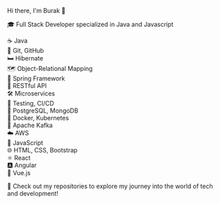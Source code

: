Hi there, I'm Burak 👋

🎓 Full Stack Developer specialized in Java and Javascript

☕ Java  
  🐙 Git, GitHub  
  🛏️ Hibernate  
  🗺️ Object-Relational Mapping  
  🌱 Spring Framework  
  🔄 RESTful API  
  🛠️ Microservices  
  🧪 Testing, CI/CD  
  🐘 PostgreSQL, MongoDB  
  🐳 Docker, Kubernetes  
  🐘 Apache Kafka  
  ☁️ AWS  
🚀 JavaScript  
  🌐 HTML, CSS, Bootstrap  
  ⚛️ React  
  🅰️ Angular  
  🖖 Vue.js  

🌟 Check out my repositories to explore my journey into the world of tech and development!
